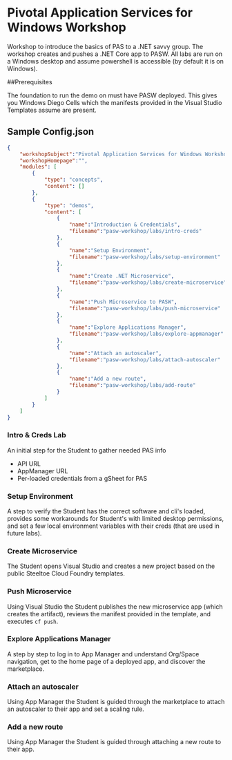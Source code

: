 # Pivotal Application Services for Windows Workshop 

Workshop to introduce the basics of PAS to a .NET savvy group. The workshop creates and pushes a .NET Core app to PASW. All labs are run on a Windows desktop and assume powershell is accessible (by default it is on Windows).

##Prerequisites

The foundation to run the demo on must have PASW deployed. This gives you Windows Diego Cells which the manifests provided in the Visual Studio Templates assume are present.

## Sample Config.json

````json
{
	"workshopSubject":"Pivotal Application Services for Windows Workshop",
	"workshopHomepage":"",
	"modules": [
		{
			"type": "concepts",
			"content": []
		},
		{
			"type": "demos",
			"content": [
				{
					"name":"Introduction & Credentials",
					"filename":"pasw-workshop/labs/intro-creds"
				},
				{
					"name":"Setup Environment",
					"filename":"pasw-workshop/labs/setup-environment"
				},
				{
					"name":"Create .NET Microservice",
					"filename":"pasw-workshop/labs/create-microservice"
				},
				{
					"name":"Push Microservice to PASW",
					"filename":"pasw-workshop/labs/push-microservice"
				},
				{
					"name":"Explore Applications Manager",
					"filename":"pasw-workshop/labs/explore-appmanager"
				},
				{
					"name":"Attach an autoscaler",
					"filename":"pasw-workshop/labs/attach-autoscaler"
				},
				{
					"name":"Add a new route",
					"filename":"pasw-workshop/labs/add-route"
				}
			]
		}
	]
}
````

### Intro & Creds Lab

An initial step for the Student to gather needed PAS info
 - API URL
 - AppManager URL
 - Per-loaded credentials from a gSheet for PAS

### Setup Environment

A step to verify the Student has the correct software and cli's loaded, provides some workarounds for Student's with limited desktop permissions, and set a few local environment variables with their creds (that are used in future labs).

### Create Microservice

The Student opens Visual Studio and creates a new project based on the public Steeltoe Cloud Foundry templates.

### Push Microservice

Using Visual Studio the Student publishes the new microservice app (which creates the artifact), reviews the manifest provided in the template, and executes `cf push`.

### Explore Applications Manager

A step by step to log in to App Manager and understand Org/Space navigation, get to the home page of a deployed app, and discover the marketplace.

### Attach an autoscaler

Using App Manager the Student is guided through the marketplace to attach an autoscaler to their app and set a scaling rule.

### Add a new route

Using App Manager the Student is guided through attaching a new route to their app.